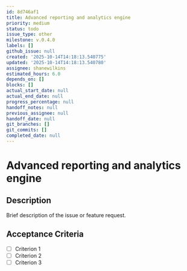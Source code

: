 ```yaml
---
id: 8d746af1
title: Advanced reporting and analytics engine
priority: medium
status: todo
issue_type: other
milestone: v.0.4.0
labels: []
github_issue: null
created: '2025-10-14T14:18:13.540775'
updated: '2025-10-14T14:18:13.540780'
assignee: shanewilkins
estimated_hours: 6.0
depends_on: []
blocks: []
actual_start_date: null
actual_end_date: null
progress_percentage: null
handoff_notes: null
previous_assignee: null
handoff_date: null
git_branches: []
git_commits: []
completed_date: null
---
```


# Advanced reporting and analytics engine

## Description

Brief description of the issue or feature request.

## Acceptance Criteria

- [ ] Criterion 1
- [ ] Criterion 2
- [ ] Criterion 3